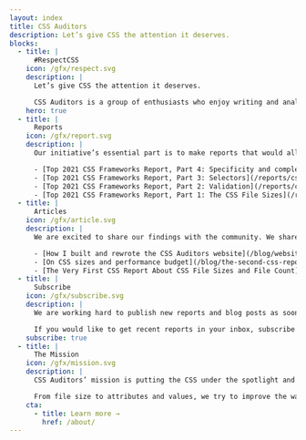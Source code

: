 ```yaml
---
layout: index
title: CSS Auditors
description: Let’s give CSS the attention it deserves.
blocks:
  - title: |
      #RespectCSS
    icon: /gfx/respect.svg
    description: |
      Let’s give CSS the attention it deserves.

      CSS Auditors is a group of enthusiasts who enjoy writing and analyzing CSS code and sharing CSS code findings.
    hero: true
  - title: |
      Reports
    icon: /gfx/report.svg
    description: |
      Our initiative’s essential part is to make reports that would allow everyone to analyze how CSS is written.

      - [Top 2021 CSS Frameworks Report, Part 4: Specificity and complexity](/reports/css-frameworks-part-4-2022-11/)
      - [Top 2021 CSS Frameworks Report, Part 3: Selectors](/reports/css-frameworks-part-3-2022-10/)
      - [Top 2021 CSS Frameworks Report, Part 2: Validation](/reports/css-frameworks-part-2-2022-05/)
      - [Top 2021 CSS Frameworks Report, Part 1: The CSS File Sizes](/reports/css-frameworks-part-1-2022-02/)
  - title: |
      Articles
    icon: /gfx/article.svg
    description: |
      We are excited to share our findings with the community. We share information about us and all things related to CSS and CSS auditing process in our blog.

      - [How I built and rewrote the CSS Auditors website](/blog/website-rewrite/)
      - [On CSS sizes and performance budget](/blog/the-second-css-report-about-css-file-sizes-and-file-count/)
      - [The Very First CSS Report About CSS File Sizes and File Count](/blog/the-very-first-css-report-about-css-file-sizes-and-file-count/)
  - title: |
      Subscribe
    icon: /gfx/subscribe.svg
    description: |
      We are working hard to publish new reports and blog posts as soon as possible.

      If you would like to get recent reports in your inbox, subscribe here!
    subscribe: true
  - title: |
      The Mission
    icon: /gfx/mission.svg
    description: |
      CSS Auditors’ mission is putting the CSS under the spotlight and educating developers about its importance.

      From file size to attributes and values, we try to improve the way CSS could and should be written.
    cta:
      - title: Learn more →
        href: /about/
---
```


